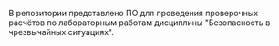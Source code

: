 В репозитории представлено ПО для проведения проверочных расчётов по лабораторным работам дисциплины "Безопасность в чрезвычайных ситуациях".
